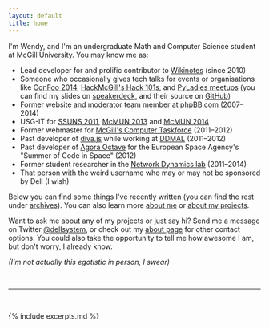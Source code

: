 ```yaml
---
layout: default
title: home
---
```


I'm Wendy, and I'm an undergraduate Math and Computer Science student at
McGill University. You may know me as:

* Lead developer for and prolific contributor to [Wikinotes] (since 2010)
* Someone who occasionally gives tech talks for events or organisations like
  [ConFoo 2014][confoo_talk], [HackMcGill's Hack 101s][hack101_talks], and
  [PyLadies meetups][pyladies_talk] (you can find my slides on [speakerdeck],
  and their source on [GitHub][slides])
* Former website and moderator team member at [phpBB.com]
  (2007–2014)
* USG-IT for [SSUNS 2011], [McMUN 2013] and [McMUN 2014]
* Former webmaster for [McGill's Computer Taskforce][ctf] (2011–2012)
* Past developer of [diva.js] while working at [DDMAL] (2011–2012)
* Past developer of [Agora Octave] for the European Space Agency's "Summer of
  Code in Space" (2012)
* Former student researcher in the [Network Dynamics lab] (2011–2014)
* That person with the weird username who may or may not be sponsored by
  Dell (I wish)

Below you can find some things I've recently written (you can find the rest
under [archives](/archives)). You can also learn more [about me](/about) or
[about my projects](/projects).

Want to ask me about any of my projects or just say hi? Send me a message on
Twitter [@dellsystem](https://twitter.com/dellsystem), or check out my [about
page](/about#contact) for other contact options. You could also take the
opportunity to tell me how awesome I am, but don't worry, I already know.

_(I'm not actually this egotistic in person, I swear)_

[confoo_talk]: https://github.com/dellsystem/slides/tree/master/confoo-2014/optimising-your-javascript
[hack101_talks]: https://github.com/dellsystem/slides/tree/master/hackmcgill
[pyladies_talk]: https://github.com/dellsystem/slides/tree/master/pyladies-montreal/git-and-github
[speakerdeck]: https://speakerdeck.com/dellsystem
[slides]: https://github.com/dellsystem/slides
[Wikinotes]: http://www.wikinotes.ca
[ctf]: http://taskforce.sus.mcgill.ca
[SSUNS 2011]: https://github.com/dellsystem/ssuns-2011
[McMUN 2013]: https://github.com/dellsystem/mcmun-2013
[McMUN 2014]: https://github.com/dellsystem/mcmun-2014
[phpBB.com]: https://phpbb.com
[diva.js]: http://ddmal.music.mcgill.ca/diva
[DDMAL]: http://ddmal.music.mcgill.ca
[Agora Octave]: http://agora.octave.org
[Network Dynamics lab]: http://networkdynamics.org

<br />
<hr />
<br />

{% include excerpts.md %}
